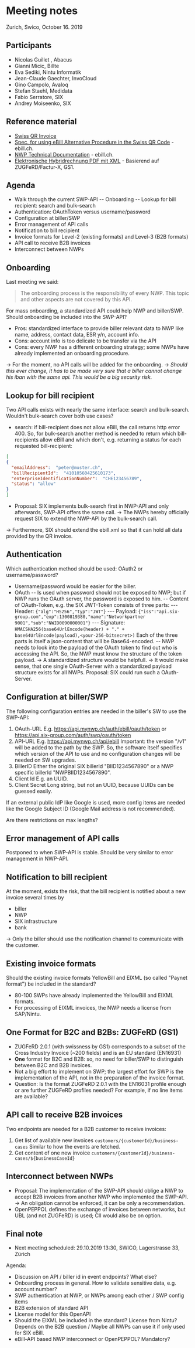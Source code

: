 # Meeting notes

Zurich, Swico, October 16. 2019

## Participants

- Nicolas Guillet , Abacus
- Gianni Micic, Billte
- Eva Sediki, Nintu Informatik
- Jean-Claude Gaechter, InvoCloud
- Gino Campolo, Avaloq
- Stefan Staehl, Medidata
- Fabio Serratore, SIX
- Andrey Moiseenko, SIX

## Reference material

- [Swiss QR Invoice](https://www.swiss-qr-invoice.org)
- [Spec. for using eBill Alternative Procedure in the Swiss QR Code](https://www.ebill.ch/dam/downloads/specifications/d0482-en-01-specifications-for-using-the-ebill-alternative-procedure-in.pdf) - ebill.ch.
- [NWP Technical Documentation](https://www.ebill.ch/dam/downloads/network-partners/nwp-api-specs-en.zip) - ebill.ch.
- [Elektronische Hybridrechnung PDF mit XML](https://shop.gs1.ch/img/A~16970/20/Elektronische%20Hybrid.pdf?xet=1517299208724) - Basierend auf ZUGFeRD/Factur-X, GS1.

## Agenda
- Walk through the current SWP-API
-- Onboarding
-- Lookup for bill recipient: search and bulk-search
- Authentication: OAuthToken versus  username/password
- Configuration at biller/SWP
- Error management of API calls
- Notification to bill recipient
- Invoice formats for Level-2 (existing formats) and Level-3 (B2B formats)
- API call to receive B2B invoices
- Interconnect between NWPs
 
 ## Onboarding
Last meeting we said:
> The onboarding process is the responsibility of every NWP.   This
> topic and other aspects are not covered by this API.

For mass onboarding, a standardized API could help NWP and biller/SWP.
Should onboarding be included into the SWP-API?
 - Pros: standardized interface to provide biller relevant data to NWP like name, address, contact data, ESR y/n, account info.
 - Cons: account info is too delicate to be transfer via the API
 - Cons: every NWP has a different onboarding strategy; some NWPs have already implemented an onboarding procedure.
 
 
 &rarr; For the moment, no API calls will be added for the onboarding.
&rarr; *Should this ever change, it has to be made very sure that a biller cannot change his iban with the same api. This would be a big security risk.*

## Lookup for bill recipient

Two API calls exists with nearly the same interface: search and bulk-search. Wouldn't bulk-search cover both use cases?

- search: if bill-recipient does not allow eBill, the call returns http error 400. So, for bulk-search another method is needed to return which bill-recipients allow eBill and which don't, e.g. returning a status for each requested bill-recipient:
```json
[  
{  
  "emailAddress":  "peter@muster.ch",  
  "billRecipientId":  "41010560425610173",  
  "enterpriseIdentificationNumber":  "CHE123456789",
  "status": "allow"
}
]
```
- Proposal: SIX implements bulk-search first in NWP-API and only afterwards, SWP-API offers the same call.
&rarr; The NWPs hereby officially request SIX to extend the NWP-API by the bulk-search call.

&rarr; Furthermore, SIX should extend the ebill.xml so that it can hold all data provided by the QR invoice. 


## Authentication
Which authentication method should be used: OAuth2 or username/password?
 - Username/password would be easier for the biller.
 - OAuth
-- Is used when password should not be exposed to NWP; but if NWP runs the OAuth server, the password is exposed to him.
-- Content of OAuth-Token, e.g. the SIX JWT-Token consists of three parts: 
--- Header:
 `{"alg":"HS256","typ":"JWT"}`
--- Payload: 
`{"iss":"api.six-group.com","exp":1300819380,"name":"Networkpartner 9001","sub":"NWID0090000001"}` 
--- Signature: 
`HMACSHA256(base64UrlEncode(header) + "." + base64UrlEncode(payload),<your-256-bitsecret>)` 
Each of the three parts is itself a json-content that will be Base64-encoded.
-- NWP needs to look into the payload of the OAuth token to find out who is accessing the API. So, the NWP must know the structure of the token payload. 
&rarr; A standardized structure would be helpfull.
&rarr; It would make sense, that one single OAuth-Server with a standardized payload structure exists for all NWPs. Proposal: SIX could run such a OAuth-Server.

## Configuration at biller/SWP
The following configuration entries are needed in the biller's SW to use the SWP-API:
1. OAuth-URL
E.g. https://api.mynwp.ch/auth/ebill/oauth/token or https://api.six-group.com/auth/swp/oauth/token
2. API-URL
E.g. https://api.mynwp.ch/api/ebill
Important: the version "/v1" will be added to the path by the SWP.
So, the software itself specifies which version of the API to use and no configuration changes will be needed on SW upgrades.
3. BillerID
Either the original SIX billerId "BIID1234567890" or a NWP specific billerId "NWPBIID1234567890".
4. Client Id
E.g. an UUID.
5. Client Secret
Long string, but not an UUID, because UUIDs can be guessed easily.

If an external public IdP like Google is used, more config items are needed like the Google Subject ID (Google Mail address is not recommended).

Are there restrictions on max lengths?

## Error management of API calls
Postponed to when SWP-API is stable. Should be very similar to error management in NWP-API.

## Notification to bill recipient
At the moment, exists the risk, that the bill recipient is notified about a new invoice several times by 
- biller
- NWP
- SIX infrastructure
- bank

&rarr; Only the biller should use the notification channel to communicate with the customer.

## Existing invoice formats
Should the existing invoice formats YellowBill and EIXML (so called "Paynet format") be included in the standard?

- 80-100 SWPs have already implemented the YellowBill and EIXML formats.
- For processing of EIXML invoices, the NWP needs a license from SAP/Nintu.

## One Format for B2C and B2Bs: ZUGFeRD (GS1)
 - ZUGFeRD 2.0.1 (with swissness by GS1) corresponds to a subset of the Cross Industry Invoice (~200 fields) and is an EU standard (EN16931)
- **One** format for B2C and B2B: so, no need for biller/SWP to distinguish between B2C and B2B invoices.
- Not a big effort to implement on SWP; the largest effort for SWP is the implementation of the API, not in the preparation of the invoice format.
- Question: Is the format ZUGFeRD 2.0.1 with the EN16031 profile enough or are further ZUGFeRD  profiles needed? For example, if no line items are available?

## API call to receive B2B invoices
Two endpoints are needed for a B2B customer to receive invoices:
1. Get list of available new invoices
 `customers/{customerId}/business-cases`
Similar to how the events are fetched.  
2. Get content of one new invoice
 `customers/{customerId}/business-cases/${businessCaseId}`

## Interconnect between NWPs
- Proposal: The implementation of the SWP-API should oblige a NWP to accept B2B invoices from another NWP who implemented the SWP-API.
&rarr; An obligation cannot be enforced, it can be only a recommendation.
- OpenPEPPOL defines the exchange of invoices between networks, but UBL (and not ZUGFeRD) is used; CII would also be on option.

## Final note
- Next meeting scheduled: 29.10.2019 13:30, SWICO, Lagerstrasse 33, Zürich

Agenda:

- Discussion on API / biller id in event endpoints? What else?
- Onboarding process in general. How to validate sensitive data, e.g. account number?
- SWP authentication at NWP, or NWPs among each other / SWP config items
- B2B extension of standard API
- License model for this OpenAPI
- Should the EIXML be included in the standard? License from Nintu? Depends on the B2B question / Maybe all NWPs can use it if only used for SIX eBill.
- eBill-API based NWP interconnect or OpenPEPPOL? Mandatory?
